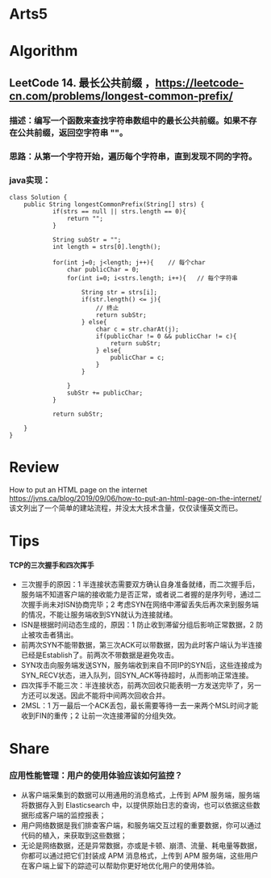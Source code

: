 Arts5
===

# Algorithm
## LeetCode 14. 最长公共前缀 ，<https://leetcode-cn.com/problems/longest-common-prefix/>
### 描述：编写一个函数来查找字符串数组中的最长公共前缀。如果不存在公共前缀，返回空字符串 ""。
### 思路：从第一个字符开始，遍历每个字符串，直到发现不同的字符。
### java实现：
    class Solution {
        public String longestCommonPrefix(String[] strs) {
                if(strs == null || strs.length == 0){
                    return "";
                }

                String subStr = "";
                int length = strs[0].length();

                for(int j=0; j<length; j++){	// 每个char
                    char publicChar = 0;
                    for(int i=0; i<strs.length; i++){	// 每个字符串

                        String str = strs[i];
                        if(str.length() <= j){
                            // 终止
                            return subStr;
                        } else{
                            char c = str.charAt(j);
                            if(publicChar != 0 && publicChar != c){
                                return subStr;
                            } else{
                                publicChar = c;
                            }
                        }

                    }
                    subStr += publicChar;
                }

                return subStr;

        }
    }

# Review
How to put an HTML page on the internet 
<https://jvns.ca/blog/2019/09/06/how-to-put-an-html-page-on-the-internet/>  
该文列出了一个简单的建站流程，并没太大技术含量，仅仅读懂英文而已。

# Tips
#### TCP的三次握手和四次挥手
 - 三次握手的原因：1 半连接状态需要双方确认自身准备就绪，而二次握手后，服务端不知道客户端的接收能力是否正常，或者说二者握的是序列号，通过二次握手尚未对ISN协商完毕；2 考虑SYN在网络中滞留丢失后再次来到服务端的情况，不能让服务端收到SYN就认为连接就绪。
 - ISN是根据时间动态生成的，原因：1 防止收到滞留分组后影响正常数据，2 防止被攻击者猜出。
 - 前两次SYN不能带数据，第三次ACK可以带数据，因为此时客户端认为半连接已经是Establish了。前两次不带数据是避免攻击。
 - SYN攻击向服务端发送SYN，服务端收到来自不同IP的SYN后，这些连接成为SYN_RECV状态，进入队列，回SYN_ACK等待超时，从而影响正常连接。
 - 四次挥手不能三次：半连接状态，前两次回收只能表明一方发送完毕了，另一方还可以发送。因此不能将中间两次回收合并。
 - 2MSL：1 万一最后一个ACK丢包，最长需要等待一去一来两个MSL时间才能收到FIN的重传；2 让前一次连接滞留的分组失效。


# Share
### 应用性能管理：用户的使用体验应该如何监控？
 - 从客户端采集到的数据可以用通用的消息格式，上传到 APM 服务端，服务端将数据存入到 Elasticsearch 中，以提供原始日志的查询，也可以依据这些数据形成客户端的监控报表；
 - 用户网络数据是我们排查客户端，和服务端交互过程的重要数据，你可以通过代码的植入，来获取到这些数据；
 - 无论是网络数据，还是异常数据，亦或是卡顿、崩溃、流量、耗电量等数据，你都可以通过把它们封装成 APM 消息格式，上传到 APM 服务端，这些用户在客户端上留下的踪迹可以帮助你更好地优化用户的使用体验。
